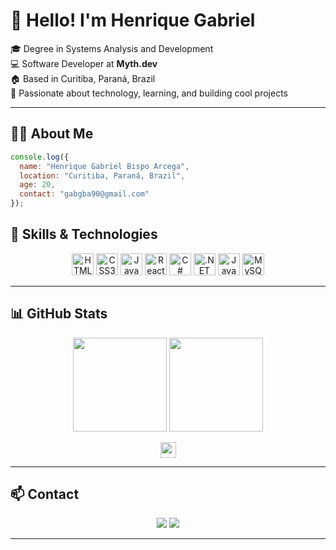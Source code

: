 # 👋 Hello! I'm Henrique Gabriel

🎓 Degree in Systems Analysis and Development  
💻 Software Developer at **Myth.dev**  
🏠 Based in Curitiba, Paraná, Brazil  
🚀 Passionate about technology, learning, and building cool projects

---

## 🧑‍💻 About Me

```javascript
console.log({
  name: "Henrique Gabriel Bispo Arcega",
  location: "Curitiba, Paraná, Brazil",
  age: 20,
  contact: "gabgba90@gmail.com"
});
```
## 🚀 Skills & Technologies

<div align="center">
  <img alt="HTML5" src="https://img.shields.io/badge/HTML5-E34F26?style=for-the-badge&logo=html5&logoColor=white" height="35" />
  <img alt="CSS3" src="https://img.shields.io/badge/CSS3-1572B6?style=for-the-badge&logo=css3&logoColor=white" height="35" />
  <img alt="JavaScript" src="https://img.shields.io/badge/JavaScript-F7DF1E?style=for-the-badge&logo=javascript&logoColor=black" height="35" />
  <img alt="React" src="https://img.shields.io/badge/React-20232A?style=for-the-badge&logo=react&logoColor=61DAFB" height="35" />
  <img alt="C#" src="https://img.shields.io/badge/C%23-239120?style=for-the-badge&logo=c-sharp&logoColor=white" height="35" />
  <img alt=".NET" src="https://img.shields.io/badge/.NET-512BD4?style=for-the-badge&logo=.net&logoColor=white" height="35" />
  <img alt="Java" src="https://img.shields.io/badge/Java-007396?style=for-the-badge&logo=java&logoColor=white" height="35" />
  <img alt="MySQL" src="https://img.shields.io/badge/MySQL-4479A1?style=for-the-badge&logo=mysql&logoColor=white" height="35" />
</div>

---

## 📊 GitHub Stats

<p align="center">
  <img src="https://github-readme-stats.vercel.app/api?username=HenriqueGBA&theme=tokyonight&show_icons=true&hide_border=true" height="150"/>
  <img src="https://streak-stats.demolab.com?user=HenriqueGBA&theme=tokyonight&hide_border=true" height="150"/>
</p>
<p align="center">
  <img src="https://komarev.com/ghpvc/?username=HenriqueGBA&color=blue" height="25"/>
</p>

---

## 📫 Contact

<p align="center">
  <a href="mailto:gabgba90@gmail.com"><img src="https://img.shields.io/badge/-Email-D14836?style=for-the-badge&logo=gmail&logoColor=white"></a>
  <a href="https://www.linkedin.com/in/henrique-arcega-690244227/"><img src="https://img.shields.io/badge/-LinkedIn-0077B5?style=for-the-badge&logo=linkedin&logoColor=white"></a>
</p>

---
